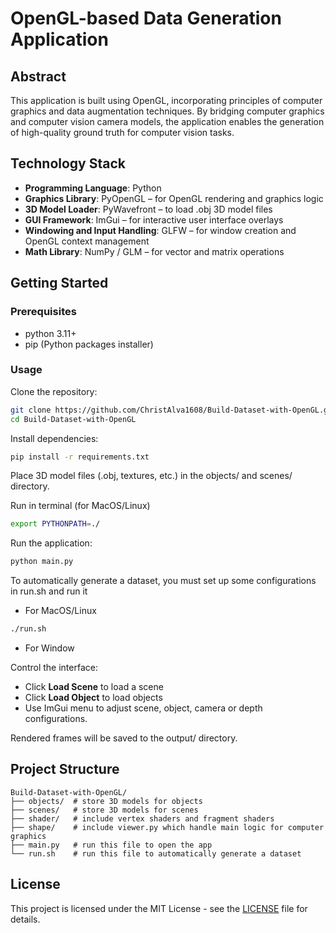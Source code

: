 # OpenGL-based Data Generation Application

## Abstract
This application is built using OpenGL, incorporating principles of computer graphics and data augmentation techniques. By bridging computer graphics and computer vision camera models, the application enables the generation of high-quality ground truth for computer vision tasks.

## Technology Stack
- **Programming Language**: Python
- **Graphics Library**: PyOpenGL – for OpenGL rendering and graphics logic
- **3D Model Loader**: PyWavefront – to load .obj 3D model files
- **GUI Framework**: ImGui – for interactive user interface overlays
- **Windowing and Input Handling**: GLFW – for window creation and OpenGL context management
- **Math Library**: NumPy / GLM – for vector and matrix operations

## Getting Started
### Prerequisites
- python 3.11+
- pip (Python packages installer)

### Usage
Clone the repository:

```bash
git clone https://github.com/ChristAlva1608/Build-Dataset-with-OpenGL.git
cd Build-Dataset-with-OpenGL
```

Install dependencies:
```bash
pip install -r requirements.txt
```

Place 3D model files (.obj, textures, etc.) in the objects/ and scenes/ directory.

Run in terminal (for MacOS/Linux)
```bash
export PYTHONPATH=./
```

Run the application:
```bash
python main.py
```

To automatically generate a dataset, you must set up some configurations in run.sh and run it
- For MacOS/Linux
```bash
./run.sh
```

- For Window

Control the interface:
- Click **Load Scene** to load a scene
- Click **Load Object** to load objects
- Use ImGui menu to adjust scene, object, camera or depth configurations.

Rendered frames will be saved to the output/ directory.
  
## Project Structure
```
Build-Dataset-with-OpenGL/
├── objects/  # store 3D models for objects
├── scenes/   # store 3D models for scenes
├── shader/   # include vertex shaders and fragment shaders
├── shape/    # include viewer.py which handle main logic for computer graphics
├── main.py   # run this file to open the app
└── run.sh    # run this file to automatically generate a dataset
```

## License
This project is licensed under the MIT License - see the [LICENSE](LICENSE) file for details.

